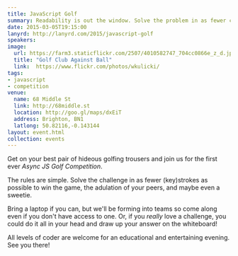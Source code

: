 ```yaml
---
title: JavaScript Golf
summary: Readability is out the window. Solve the problem in as fewer characters as possible!
date: 2015-03-05T19:15:00
lanyrd: http://lanyrd.com/2015/javascript-golf
speakers:
image:
  url: https://farm3.staticflickr.com/2507/4010582747_704cc0866e_z_d.jpg
  title: "Golf Club Against Ball"
  link:  https://www.flickr.com/photos/wkulicki/
tags:
- javascript
- competition
venue:
  name: 68 Middle St
  link: http://68middle.st
  location: http://goo.gl/maps/dxEiT
  address: Brighton, BN1
  latlong: 50.82116,-0.143144
layout: event.html
collection: events
---
```


Get on your best pair of hideous golfing trousers and join us for the first ever _Async JS Golf Competition_.

The rules are simple. Solve the challenge in as fewer (key)strokes as possible to win the game, the adulation of your peers, and maybe even a sweetie.

Bring a laptop if you can, but we'll be forming into teams so come along even if you don't have access to one. Or, if you _really_ love a challenge, you could do it all in your head and draw up your answer on the whiteboard!

All levels of coder are welcome for an educational and entertaining evening. See you there!
